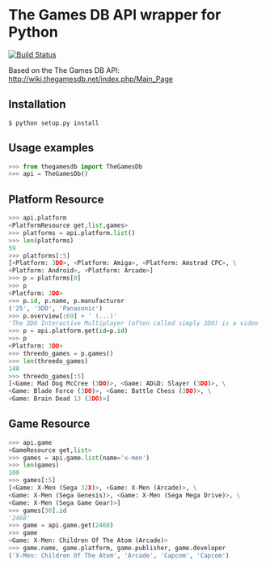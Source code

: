 # The Games DB API wrapper for Python


[![Build Status](https://travis-ci.org/rogerhil/thegamesdb.svg?branch=master)](https://travis-ci.org/rogerhil/thegamesdb)


Based on the The Games DB API: http://wiki.thegamesdb.net/index.php/Main_Page

## Installation

    $ python setup.py install


## Usage examples
```python
>>> from thegamesdb import TheGamesDb
>>> api = TheGamesDb()
```


## Platform Resource

```python
>>> api.platform
<PlatformResource get,list,games>
>>> platforms = api.platform.list()
>>> len(platforms)
59
>>> platforms[:5]
[<Platform: 3DO>, <Platform: Amiga>, <Platform: Amstrad CPC>, \
<Platform: Android>, <Platform: Arcade>]
>>> p = platforms[0]
>>> p
<Platform: 3DO>
>>> p.id, p.name, p.manufacturer
('25', '3DO', 'Panasonic')
>>> p.overview[:69] + ' (...)'
'The 3DO Interactive Multiplayer (often called simply 3DO) is a video  (...)'
>>> p = api.platform.get(id=p.id)
>>> p
<Platform: 3DO>
>>> threedo_games = p.games()
>>> len(threedo_games)
148
>>> threedo_games[:5]
[<Game: Mad Dog McCree (3DO)>, <Game: AD&D: Slayer (3DO)>, \
<Game: Blade Force (3DO)>, <Game: Battle Chess (3DO)>, \
<Game: Brain Dead 13 (3DO)>]
```

## Game Resource

```python
>>> api.game
<GameResource get,list>
>>> games = api.game.list(name='x-men')
>>> len(games)
100
>>> games[:5]
[<Game: X-Men (Sega 32X)>, <Game: X-Men (Arcade)>, \
<Game: X-Men (Sega Genesis)>, <Game: X-Men (Sega Mega Drive)>, \
<Game: X-Men (Sega Game Gear)>]
>>> games[30].id
'2468'
>>> game = api.game.get(2468)
>>> game
<Game: X-Men: Children Of The Atom (Arcade)>
>>> game.name, game.platform, game.publisher, game.developer
('X-Men: Children Of The Atom', 'Arcade', 'Capcom', 'Capcom')
```
